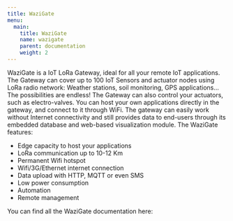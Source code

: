 ```yaml
---
title: WaziGate
menu:
  main:
    title: WaziGate
    name: wazigate
    parent: documentation
    weight: 2
---
```


WaziGate is a IoT LoRa Gateway, ideal for all your remote IoT applications.
The Gateway can cover up to 100 IoT Sensors and actuator nodes using LoRa radio network: Weather stations, soil monitoring, GPS applications... The possibilities are endless!
The Gateway can also control your actuators, such as electro-valves.
You can host your own applications directly in the gateway, and connect to it through WiFi.
The gateway can easily work without Internet connectivity and still provides data to end-users through its embedded database and web-based visualization module.
The WaziGate features:

- Edge capacity to host your applications
- LoRa communication up to 10-12 Km
- Permanent Wifi hotspot
- Wifi/3G/Ethernet internet connection
- Data upload with HTTP, MQTT or even SMS
- Low power consumption
- Automation
- Remote management

You can find all the WaziGate documentation here:

